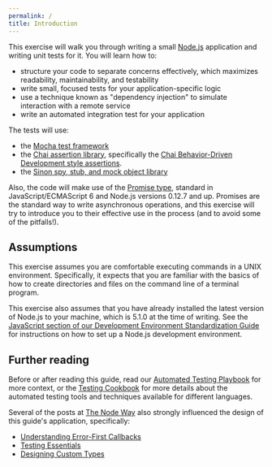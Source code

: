 ```yaml
---
permalink: /
title: Introduction
---
```

This exercise will walk you through writing a small
[Node.js](https://nodejs.org/) application and writing unit tests for it. You
will learn how to:

- structure your code to separate concerns effectively, which maximizes
  readability, maintainability, and testability
- write small, focused tests for your application-specific logic
- use a technique known as "dependency injection" to simulate interaction with
  a remote service
- write an automated integration test for your application

The tests will use:

- the [Mocha test framework](https://mochajs.org/)
- the [Chai assertion library](http://chaijs.com/), specifically the [Chai
  Behavior-Driven Development style assertions](http://chaijs.com/api/bdd/).
- the [Sinon spy, stub, and mock object library](http://sinonjs.org/)

Also, the code will make use of the [Promise
type](https://developer.mozilla.org/en-US/docs/Web/JavaScript/Reference/Global_Objects/Promise),
standard in JavaScript/ECMAScript 6 and Node.js versions 0.12.7 and up.
Promises are the standard way to write asynchronous operations, and this
exercise will try to introduce you to their effective use in the process (and
to avoid some of the pitfalls!).

## Assumptions

This exercise assumes you are comfortable executing commands in a UNIX
environment. Specifically, it expects that you are familiar with the basics of
how to create directories and files on the command line of a terminal program.

This exercise also assumes that you have already installed the latest version
of Node.js to your machine, which is 5.1.0 at the time of writing. See the
[JavaScript section of our Development Environment Standardization
Guide](https://pages.18f.gov/dev-environment-standardization/javascript/) for
instructions on how to set up a Node.js development environment.

## Further reading

Before or after reading this guide, read our [Automated Testing
Playbook](https://pages.18f.gov/automated-testing-playbook) for more context,
or the [Testing Cookbook](https://pages.18f.gov/testing-cookbook/) for more
details about the automated testing tools and techniques available for
different languages.

Several of the posts at [The Node Way](http://thenodeway.io/) also strongly
influenced the design of this guide's application, specifically:

- [Understanding Error-First
  Callbacks](http://thenodeway.io/posts/understanding-error-first-callbacks/)
- [Testing Essentials](http://thenodeway.io/posts/testing-essentials/)
- [Designing Custom Types](http://thenodeway.io/posts/designing-custom-types/)
